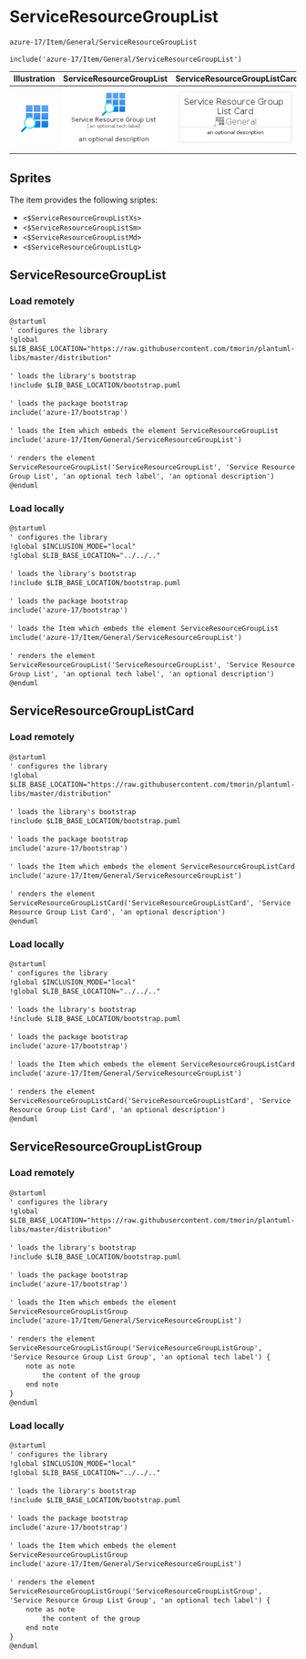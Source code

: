 # ServiceResourceGroupList


```text
azure-17/Item/General/ServiceResourceGroupList
```

```text
include('azure-17/Item/General/ServiceResourceGroupList')
```



| Illustration | ServiceResourceGroupList | ServiceResourceGroupListCard | ServiceResourceGroupListGroup |
| :---: | :---: | :---: | :---: |
| ![illustration for Illustration](../../../azure-17/Item/General/ServiceResourceGroupList.png) | ![illustration for ServiceResourceGroupList](../../../azure-17/Item/General/ServiceResourceGroupList.Local.png) | ![illustration for ServiceResourceGroupListCard](../../../azure-17/Item/General/ServiceResourceGroupListCard.Local.png) | ![illustration for ServiceResourceGroupListGroup](../../../azure-17/Item/General/ServiceResourceGroupListGroup.Local.png) |



## Sprites
The item provides the following sriptes:

- `<$ServiceResourceGroupListXs>`
- `<$ServiceResourceGroupListSm>`
- `<$ServiceResourceGroupListMd>`
- `<$ServiceResourceGroupListLg>`





## ServiceResourceGroupList

### Load remotely
```plantuml
@startuml
' configures the library
!global $LIB_BASE_LOCATION="https://raw.githubusercontent.com/tmorin/plantuml-libs/master/distribution"

' loads the library's bootstrap
!include $LIB_BASE_LOCATION/bootstrap.puml

' loads the package bootstrap
include('azure-17/bootstrap')

' loads the Item which embeds the element ServiceResourceGroupList
include('azure-17/Item/General/ServiceResourceGroupList')

' renders the element
ServiceResourceGroupList('ServiceResourceGroupList', 'Service Resource Group List', 'an optional tech label', 'an optional description')
@enduml
```

### Load locally
```plantuml
@startuml
' configures the library
!global $INCLUSION_MODE="local"
!global $LIB_BASE_LOCATION="../../.."

' loads the library's bootstrap
!include $LIB_BASE_LOCATION/bootstrap.puml

' loads the package bootstrap
include('azure-17/bootstrap')

' loads the Item which embeds the element ServiceResourceGroupList
include('azure-17/Item/General/ServiceResourceGroupList')

' renders the element
ServiceResourceGroupList('ServiceResourceGroupList', 'Service Resource Group List', 'an optional tech label', 'an optional description')
@enduml
```

## ServiceResourceGroupListCard

### Load remotely
```plantuml
@startuml
' configures the library
!global $LIB_BASE_LOCATION="https://raw.githubusercontent.com/tmorin/plantuml-libs/master/distribution"

' loads the library's bootstrap
!include $LIB_BASE_LOCATION/bootstrap.puml

' loads the package bootstrap
include('azure-17/bootstrap')

' loads the Item which embeds the element ServiceResourceGroupListCard
include('azure-17/Item/General/ServiceResourceGroupList')

' renders the element
ServiceResourceGroupListCard('ServiceResourceGroupListCard', 'Service Resource Group List Card', 'an optional description')
@enduml
```

### Load locally
```plantuml
@startuml
' configures the library
!global $INCLUSION_MODE="local"
!global $LIB_BASE_LOCATION="../../.."

' loads the library's bootstrap
!include $LIB_BASE_LOCATION/bootstrap.puml

' loads the package bootstrap
include('azure-17/bootstrap')

' loads the Item which embeds the element ServiceResourceGroupListCard
include('azure-17/Item/General/ServiceResourceGroupList')

' renders the element
ServiceResourceGroupListCard('ServiceResourceGroupListCard', 'Service Resource Group List Card', 'an optional description')
@enduml
```

## ServiceResourceGroupListGroup

### Load remotely
```plantuml
@startuml
' configures the library
!global $LIB_BASE_LOCATION="https://raw.githubusercontent.com/tmorin/plantuml-libs/master/distribution"

' loads the library's bootstrap
!include $LIB_BASE_LOCATION/bootstrap.puml

' loads the package bootstrap
include('azure-17/bootstrap')

' loads the Item which embeds the element ServiceResourceGroupListGroup
include('azure-17/Item/General/ServiceResourceGroupList')

' renders the element
ServiceResourceGroupListGroup('ServiceResourceGroupListGroup', 'Service Resource Group List Group', 'an optional tech label') {
    note as note
        the content of the group
    end note
}
@enduml
```

### Load locally
```plantuml
@startuml
' configures the library
!global $INCLUSION_MODE="local"
!global $LIB_BASE_LOCATION="../../.."

' loads the library's bootstrap
!include $LIB_BASE_LOCATION/bootstrap.puml

' loads the package bootstrap
include('azure-17/bootstrap')

' loads the Item which embeds the element ServiceResourceGroupListGroup
include('azure-17/Item/General/ServiceResourceGroupList')

' renders the element
ServiceResourceGroupListGroup('ServiceResourceGroupListGroup', 'Service Resource Group List Group', 'an optional tech label') {
    note as note
        the content of the group
    end note
}
@enduml
```

